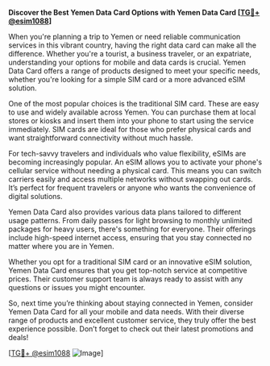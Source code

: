 **Discover the Best Yemen Data Card Options with Yemen Data Card [[TG💪+ @esim1088](https://t.me/s/esim1088)]**

When you're planning a trip to Yemen or need reliable communication services in this vibrant country, having the right data card can make all the difference. Whether you're a tourist, a business traveler, or an expatriate, understanding your options for mobile and data cards is crucial. Yemen Data Card offers a range of products designed to meet your specific needs, whether you're looking for a simple SIM card or a more advanced eSIM solution.

One of the most popular choices is the traditional SIM card. These are easy to use and widely available across Yemen. You can purchase them at local stores or kiosks and insert them into your phone to start using the service immediately. SIM cards are ideal for those who prefer physical cards and want straightforward connectivity without much hassle.

For tech-savvy travelers and individuals who value flexibility, eSIMs are becoming increasingly popular. An eSIM allows you to activate your phone's cellular service without needing a physical card. This means you can switch carriers easily and access multiple networks without swapping out cards. It’s perfect for frequent travelers or anyone who wants the convenience of digital solutions.

Yemen Data Card also provides various data plans tailored to different usage patterns. From daily passes for light browsing to monthly unlimited packages for heavy users, there's something for everyone. Their offerings include high-speed internet access, ensuring that you stay connected no matter where you are in Yemen.

Whether you opt for a traditional SIM card or an innovative eSIM solution, Yemen Data Card ensures that you get top-notch service at competitive prices. Their customer support team is always ready to assist with any questions or issues you might encounter.

So, next time you’re thinking about staying connected in Yemen, consider Yemen Data Card for all your mobile and data needs. With their diverse range of products and excellent customer service, they truly offer the best experience possible. Don’t forget to check out their latest promotions and deals!

[[TG💪+ @esim1088](https://t.me/s/esim1088) ![Image](https://i.postimg.cc/Y0z9fWf4/image.png)]